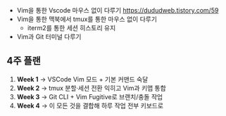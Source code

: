 
- Vim을 통한 Vscode 마우스 없이 다루기
https://dududweb.tistory.com/59
- Vim을 통한 맥북에서 tmux를 통한 마우스 없이 다루기
	- iterm2를 통한 세션 히스토리 유지
- Vim과 Git 터미널 다루기

## 4주 플랜

1. **Week 1** → VSCode Vim 모드 + 기본 커맨드 숙달
2. **Week 2** → tmux 분할·세션 전환 익히고 Vim과 키맵 통합
3. **Week 3** → Git CLI + Vim Fugitive로 브랜치/충돌 작업
4. **Week 4** → 이 모든 것을 결합해 하루 작업 전부 키보드로